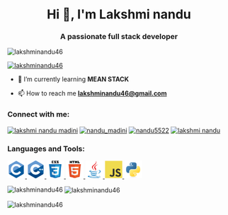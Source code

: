 <h1 align="center">Hi 👋, I'm Lakshmi nandu</h1>
<h3 align="center">A passionate full stack developer</h3>

<p align="left"> <img src="https://komarev.com/ghpvc/?username=lakshminandu46&label=Profile%20views&color=0e75b6&style=flat" alt="lakshminandu46" /> </p>

<p align="left"> <a href="https://github.com/ryo-ma/github-profile-trophy"><img src="https://github-profile-trophy.vercel.app/?username=lakshminandu46" alt="lakshminandu46" /></a> </p>

- 🌱 I’m currently learning **MEAN STACK**

- 📫 How to reach me **lakshminandu46@gmail.com**

<h3 align="left">Connect with me:</h3>
<p align="left">
<a href="https://linkedin.com/in/lakshmi nandu madini" target="blank"><img align="center" src="https://raw.githubusercontent.com/rahuldkjain/github-profile-readme-generator/master/src/images/icons/Social/linked-in-alt.svg" alt="lakshmi nandu madini" height="30" width="40" /></a>
<a href="https://instagram.com/nandu_madini" target="blank"><img align="center" src="https://raw.githubusercontent.com/rahuldkjain/github-profile-readme-generator/master/src/images/icons/Social/instagram.svg" alt="nandu_madini" height="30" width="40" /></a>
<a href="https://www.codechef.com/users/nandu5522" target="blank"><img align="center" src="https://cdn.jsdelivr.net/npm/simple-icons@3.1.0/icons/codechef.svg" alt="nandu5522" height="30" width="40" /></a>
<a href="https://www.hackerrank.com/20NM1A0593_view" target="blank"><img align="center" src="https://raw.githubusercontent.com/rahuldkjain/github-profile-readme-generator/master/src/images/icons/Social/hackerrank.svg" alt="lakshmi nandu" height="30" width="40" /></a>
</p>

<h3 align="left">Languages and Tools:</h3>
<p align="left"> <a href="https://www.cprogramming.com/" target="_blank" rel="noreferrer"> <img src="https://raw.githubusercontent.com/devicons/devicon/master/icons/c/c-original.svg" alt="c" width="40" height="40"/> </a> <a href="https://www.w3schools.com/cpp/" target="_blank" rel="noreferrer"> <img src="https://raw.githubusercontent.com/devicons/devicon/master/icons/cplusplus/cplusplus-original.svg" alt="cplusplus" width="40" height="40"/> </a> <a href="https://www.w3schools.com/css/" target="_blank" rel="noreferrer"> <img src="https://raw.githubusercontent.com/devicons/devicon/master/icons/css3/css3-original-wordmark.svg" alt="css3" width="40" height="40"/> </a> <a href="https://www.w3.org/html/" target="_blank" rel="noreferrer"> <img src="https://raw.githubusercontent.com/devicons/devicon/master/icons/html5/html5-original-wordmark.svg" alt="html5" width="40" height="40"/> </a> <a href="https://www.java.com" target="_blank" rel="noreferrer"> <img src="https://raw.githubusercontent.com/devicons/devicon/master/icons/java/java-original.svg" alt="java" width="40" height="40"/> </a> <a href="https://developer.mozilla.org/en-US/docs/Web/JavaScript" target="_blank" rel="noreferrer"> <img src="https://raw.githubusercontent.com/devicons/devicon/master/icons/javascript/javascript-original.svg" alt="javascript" width="40" height="40"/> </a> <a href="https://www.python.org" target="_blank" rel="noreferrer"> <img src="https://raw.githubusercontent.com/devicons/devicon/master/icons/python/python-original.svg" alt="python" width="40" height="40"/> </a> </p>

<p><img align="left" src="https://github-readme-stats.vercel.app/api/top-langs?username=lakshminandu46&show_icons=true&locale=en&layout=compact" alt="lakshminandu46" /></p>

<p>&nbsp;<img align="center" src="https://github-readme-stats.vercel.app/api?username=lakshminandu46&show_icons=true&locale=en" alt="lakshminandu46" /></p>

<p><img align="center" src="https://github-readme-streak-stats.herokuapp.com/?user=lakshminandu46&" alt="lakshminandu46" /></p>
